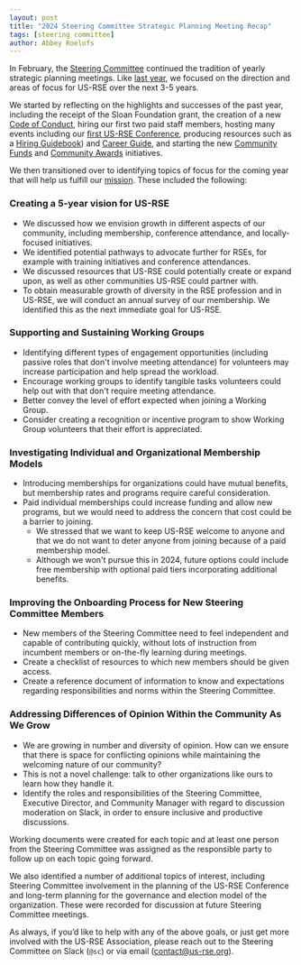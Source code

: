 ```yaml
---
layout: post
title: "2024 Steering Committee Strategic Planning Meeting Recap"
tags: [steering committee]
author: Abbey Roelofs
---
```


In February, the [Steering Committee](https://us-rse.org/about/steering-committee/) continued the tradition of yearly strategic planning meetings. Like [last year](https://us-rse.org/2023-03-29-sc-planning/), we focused on the direction and areas of focus for US-RSE over the next 3-5 years.

We started by reflecting on the highlights and successes of the past year, including the receipt of the Sloan Foundation grant, the creation of a new [Code of Conduct](https://us-rse.org/about/code-of-conduct/), hiring our first two paid staff members, hosting many events including our [first US-RSE Conference](https://us-rse.org/usrse23/), producing resources such as a [Hiring Guidebook](https://doi.org/10.5281/zenodo.8329337)) and [Career Guide](https://doi.org/10.5281/zenodo.10073233), and starting the new [Community Funds](https://us-rse.org/funds-and-awards/) and [Community Awards](https://us-rse.org/community-awards/) initiatives. 

We then transitioned over to identifying topics of focus for the coming year that will help us fulfill our [mission](https://us-rse.org/about/mission/). These included the following:

### Creating a 5-year vision for US-RSE
* We discussed how we envision growth in different aspects of our community, including membership, conference attendance, and locally-focused initiatives. 
* We identified potential pathways to advocate further for RSEs, for example with training initiatives and conference attendances.
* We discussed resources that US-RSE could potentially create or expand upon, as well as other communities US-RSE could partner with.
* To obtain measurable growth of diversity in the RSE profession and in US-RSE, we will conduct an annual survey of our membership. We identified this as the next immediate goal for US-RSE.

### Supporting and Sustaining Working Groups
* Identifying different types of engagement opportunities (including passive roles that don't involve meeting attendance) for volunteers may increase participation and help spread the workload.
* Encourage working groups to identify tangible tasks volunteers could help out with that don't require meeting attendance.
* Better convey the level of effort expected when joining a Working Group.
* Consider creating a recognition or incentive program to show Working Group volunteers that their effort is appreciated.

### Investigating Individual and Organizational Membership Models
* Introducing memberships for organizations could have mutual benefits, but membership rates and programs require careful consideration.
* Paid individual memberships could increase funding and allow new programs, but we would need to address the concern that cost could be a barrier to joining. 
  * We stressed that we want to keep US-RSE welcome to anyone and that we do not want to deter anyone from joining because of a paid membership model.
  * Although we won't pursue this in 2024, future options could include free membership with optional paid tiers incorporating additional benefits.

### Improving the Onboarding Process for New Steering Committee Members
* New members of the Steering Committee need to feel independent and capable of contributing quickly, without lots of instruction from incumbent members or on-the-fly learning during meetings. 
* Create a checklist of resources to which new members should be given access.
* Create a reference document of information to know and expectations regarding responsibilities and norms within the Steering Committee.

### Addressing Differences of Opinion Within the Community As We Grow
* We are growing in number and diversity of opinion. How can we ensure that there is space for conflicting opinions while maintaining the welcoming nature of our community? 
* This is not a novel challenge: talk to other organizations like ours to learn how they handle it.
* Identify the roles and responsibilities of the Steering Committee, Executive Director, and Community Manager with regard to discussion moderation on Slack, in order to ensure inclusive and productive discussions.

Working documents were created for each topic and at least one person from the Steering Committee was assigned as the responsible party to follow up on each topic going forward.

We also identified a number of additional topics of interest, including Steering Committee involvement in the planning of the US-RSE Conference and long-term planning for the governance and election model of the organization. These were recorded for discussion at future Steering Committee meetings. 

As always, if you’d like to help with any of the above goals, or just get more involved with the US-RSE Association, please reach out to the Steering Committee on Slack (`@sc`) or via email (<contact@us-rse.org>).

